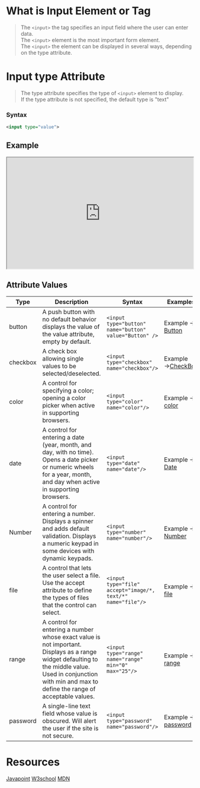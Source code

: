 # What is Input Element or Tag

> The `<input>` the tag specifies an input field where the user can enter data.  
> The `<input>` element is the most important form element.  
> The `<input>` the element can be displayed in several ways, depending on the type attribute.

# Input type Attribute

> The type attribute specifies the type of `<input>` element to display.  
> If the type attribute is not specified, the default type is "text"

### Syntax

```xml
<input type="value">
```

## Example

<iframe height="300" style="width:100%" src="https://codepen.io/ZuberUstad/embed/poZNmGW?default-tab=html%2Cresult">
  See the Pen <a href="https://codepen.io/ZuberUstad/pen/poZNmGW">
  Input element example</a> by Zuber Ustad (<a href="https://codepen.io/ZuberUstad">@ZuberUstad</a>)
  on <a href="https://codepen.io">CodePen</a>.
</iframe>

## Attribute Values

| Type | Description | Syntax | Examples |
| --- | --- | --- | --- |
| button | A push button with no default behavior displays the value of the value attribute, empty by default. | `<input type="button" name="button" value="Button" />` | Example → [Button](https://yari-demos.prod.mdn.mozit.cloud/en-US/docs/Web/HTML/Element/input/_sample_.examplebutton.html) |
| checkbox | A check box allowing single values to be selected/deselected. | `<input type="checkbox" name="checkbox"/>` | Example →[CheckBox](https://yari-demos.prod.mdn.mozit.cloud/en-US/docs/Web/HTML/Element/input/_sample_.examplecheckbox.html) |
| color | A control for specifying a color; opening a color picker when active in supporting browsers. | `<input type="color" name="color"/>` | Example → [color](https://yari-demos.prod.mdn.mozit.cloud/en-US/docs/Web/HTML/Element/input/_sample_.examplecolor.html) |
| date | A control for entering a date (year, month, and day, with no time). Opens a date picker or numeric wheels for a year, month, and day when active in supporting browsers. | `<input type="date" name="date"/>` | Example → [Date](https://yari-demos.prod.mdn.mozit.cloud/en-US/docs/Web/HTML/Element/input/_sample_.exampledate.html) |
| Number | A control for entering a number. Displays a spinner and adds default validation. Displays a numeric keypad in some devices with dynamic keypads. | `<input type="number" name="number"/>` | Example → [Number](https://yari-demos.prod.mdn.mozit.cloud/en-US/docs/Web/HTML/Element/input/_sample_.examplenumber.html) |
| file | A control that lets the user select a file. Use the accept attribute to define the types of files that the control can select. | `<input type="file" accept="image/*, text/*" name="file"/>` | Example → [file](https://yari-demos.prod.mdn.mozit.cloud/en-US/docs/Web/HTML/Element/input/_sample_.examplefile.html) |
| range | A control for entering a number whose exact value is not important. Displays as a range widget defaulting to the middle value. Used in conjunction with min and max to define the range of acceptable values. | `<input type="range" name="range" min="0" max="25"/>` | Example → [range](https://yari-demos.prod.mdn.mozit.cloud/en-US/docs/Web/HTML/Element/input/_sample_.examplerange.html) |
| password | A single-line text field whose value is obscured. Will alert the user if the site is not secure. | `<input type="password" name="password"/>` | Example → [password](https://yari-demos.prod.mdn.mozit.cloud/en-US/docs/Web/HTML/Element/input/_sample_.examplepassword.html) |

# Resources

[Javapoint](https://www.javatpoint.com/css-position) [W3school](https://www.w3schools.com/) [MDN](https://developer.mozilla.org/en-US/)